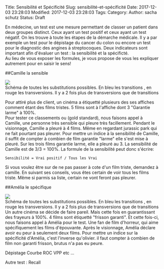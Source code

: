 Title: Sensibilité et Spécificité
Slug: sensibilité-et-spécificité
Date: 2017-12-03 23:28:03
Modified: 2017-12-03 23:28:03
Tags: 
Category: 
Author: sacha schutz
Status: Draft 

En médecine, un test est une mesure permettant de classer un patient dans deux groupes distinct. Ceux ayant un test positif et ceux ayant un test négatif. 
On les trouve à toute les étapes de la démarche médicale. Il y a par exemple un test pour le dépistage du cancer du colon ou encore un test pour le diagnostic des angines à streptocoques.
Deux indicateurs sont important afin d'évaluer un test : la sensibilité et la spécificté.    
Au lieu de vous exposer les formules, je vous propose de vous les expliquer autrement pour en saisir le sens!


##Camille la sensible 


<div class="figure">
    <img src="../images/post31/sensibility_movies.png">
    <div class="legend">Schéma de toutes les substitutions possibles. En bleu les transitions , en rouge les transversions. Il y a 2 fois plus de transversions que de transitions</div>
</div>

Pour attiré plus de client, un cinéma a étiquetté plusieurs des ses affiches comment étant des films tristes. 5 films sont à l'affiche dont 3 "Garantie larme" à 100%.    
Pour tester ce classements ou (gold standard), nous faisons appel à Camille, une personne très sensible qui pleure très facillement. Pendant le visionnage, Camille a pleuré à 4 films. Même en regardant jurassic park qui ne fait pourtant pas pleurer.
Pour mettre un indice à la sensibilité de Camille, il suffit de compter à combien de film garantie "larme" elle s'est mise à pleuré. Sur les trois films garantie larme, elle a pleuré au 3. La sensibilité de Camille est de 3/3 = 100%. La formule de la sensibilité peut donc s'écrire: 

    Sensibilité = Vrai positif / Tous les Vrai 

Si vous voulez être sur de ne pas passer à cote d'un film triste, demandez à camille. En suivant ses conseils, vous êtes certain de voir tous les films triste. Même si parmis sa liste, certain ne vont feront pas pleurer.

##Amélia le spécifique   

<div class="figure">
    <img src="../images/post31/specificity_movies.png">
    <div class="legend">Schéma de toutes les substitutions possibles. En bleu les transitions , en rouge les transversions. Il y a 2 fois plus de transversions que de transitions</div>
</div> 
Un autre cinéma se décide de faire pareil. Mais cette fois en guarantissant des frayeurs à 100%. 4 films sont étiquetté "frisson garanti". Et cette fois-ci, nous faisons appel à Amélia pour le test. Une fan de film d'horreur, qui aime spécifiquement les films d'épouvante.
Après le visionnage, Amélia déclare avoir eu peur à seulement deux films. 
Pour mettre un indice sur la spécificité d'Amélia, c'est l'inverse qu'olivier. il faut compter à combien de film non garanti frisson, brutus n'a pas eu peure. 





Dépistage 
Courbe ROC 
VPP etc ... 

Autre test : 
Recall 

